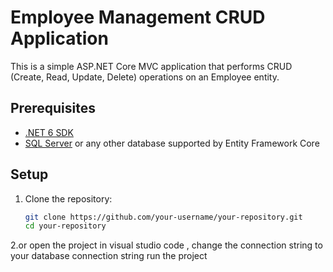# Employee Management CRUD Application

This is a simple ASP.NET Core MVC application that performs CRUD (Create, Read, Update, Delete) operations on an Employee entity.

## Prerequisites

- [.NET 6 SDK](https://dotnet.microsoft.com/download/dotnet/6.0)
- [SQL Server](https://www.microsoft.com/en-us/sql-server/sql-server-downloads) or any other database supported by Entity Framework Core

## Setup

1. Clone the repository:

   ```sh
   git clone https://github.com/your-username/your-repository.git
   cd your-repository

2.or open the project in visual studio code , change the connection string to your database connection string run the project
